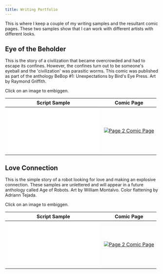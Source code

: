 ```yaml
---
title: Writing Portfolio
---
```

This is where I keep a couple of my writing samples and the resultant comic pages. These two samples
show that I can work with different artists with different looks.

## Eye of the Beholder ##

This is the story of a civilization that became overcrowded and had to escape its confines. However,
the confines turn out to be someone's eyeball and the 'civilization' was parasitic worms. This comic
was published as part of the anthology BeBop #1: Unexpectations by Bird's Eye Press. Art by Raymond Griffith.

Click on an image to embiggen.

Script Sample             |  Comic Page
:-------------------------:|:-------------------------:
[![Page 2 Script Sample][1]][1]  |  [![Page 2 Comic Page][2]][2]

## Love Connection ##

This is the simple story of a robot looking for love and making an explosive connection. These samples
are unlettered and will appear in a future anthology called Age of Robots. Art by William Montalvo. Color
flattening by Adriann Tejada.

Click on an image to embiggen.

Script Sample             |  Comic Page
:-------------------------:|:-------------------------:
[![Page 2 Script Sample][3]][3]  |  [![Page 2 Comic Page][4]][4]

[1]: {attach}images/eotb_script_pg2.pdf
[2]: {attach}images/eotb_pg2.jpg
[3]: {attach}images/lc_script_pg2.pdf
[4]: {attach}images/lc_pg2.jpg
